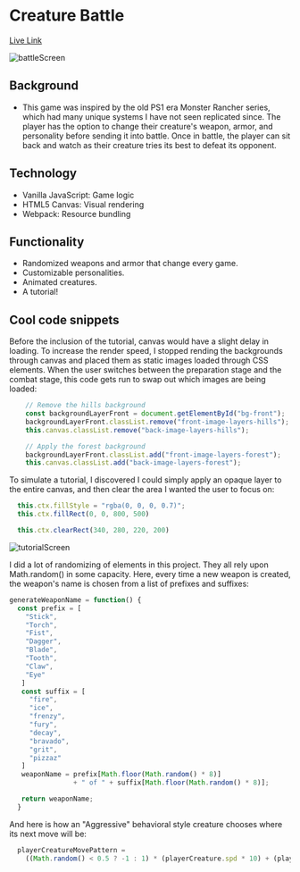 # Creature Battle

[Live Link](http://creaturebattle.mesona.net/)

![battleScreen](https://github.com/Mesona/creatureBattle/tree/master/docs/design/readmeBattle.png "Creatures battling")

## Background
* This game was inspired by the old PS1 era Monster Rancher series, which had many unique systems I have not seen replicated since.  The player has the option to change their creature's weapon, armor, and personality before sending it into battle.  Once in battle, the player can sit back and watch as their creature tries its best to defeat its opponent.

## Technology
* Vanilla JavaScript: Game logic
* HTML5 Canvas: Visual rendering
* Webpack: Resource bundling

## Functionality
* Randomized weapons and armor that change every game.
* Customizable personalities.
* Animated creatures.
* A tutorial!

## Cool code snippets


Before the inclusion of the tutorial, canvas would have a slight delay in loading.  To increase the render speed, I stopped rending the backgrounds through canvas and placed them as static images loaded through CSS elements.  When the user switches between the preparation stage and the combat stage, this code gets run to swap out which images are being loaded:
```javascript
    // Remove the hills background
    const backgroundLayerFront = document.getElementById("bg-front");
    backgroundLayerFront.classList.remove("front-image-layers-hills");
    this.canvas.classList.remove("back-image-layers-hills");

    // Apply the forest background
    backgroundLayerFront.classList.add("front-image-layers-forest");
    this.canvas.classList.add("back-image-layers-forest");
```

To simulate a tutorial, I discovered I could simply apply an opaque layer to the entire canvas, and then clear the area I wanted the user to focus on:
```javascript
  this.ctx.fillStyle = "rgba(0, 0, 0, 0.7)";
  this.ctx.fillRect(0, 0, 800, 500)

  this.ctx.clearRect(340, 280, 220, 200)
```

![tutorialScreen](https://github.com/Mesona/creatureBattle/tree/master/docs/design/readmeTutorial.png "Tutorial")


I did a lot of randomizing of elements in this project.  They all rely upon Math.random() in some capacity.  Here, every time a new weapon is created, the weapon's name is chosen from a list of prefixes and suffixes:

```javascript
generateWeaponName = function() {
  const prefix = [
    "Stick",
    "Torch",
    "Fist",
    "Dagger",
    "Blade",
    "Tooth",
    "Claw",
    "Eye"
   ]
   const suffix = [
     "fire",
     "ice",
     "frenzy",
     "fury",
     "decay",
     "bravado",
     "grit",
     "pizzaz"
   ]
   weaponName = prefix[Math.floor(Math.random() * 8)]
                + " of " + suffix[Math.floor(Math.random() * 8)];

   return weaponName;
  }
```
And here is how an "Aggressive" behavioral style creature chooses where its next move will be:
```javascript
  playerCreatureMovePattern =
    ((Math.random() < 0.5 ? -1 : 1) * (playerCreature.spd * 10) + (playerCreature.spd * 2));
```
